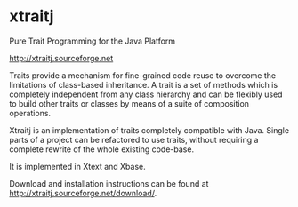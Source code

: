 xtraitj
=======

Pure Trait Programming for the Java Platform

http://xtraitj.sourceforge.net

Traits provide a mechanism for fine-grained code reuse to overcome the limitations of class-based inheritance.
A trait is a set of methods which is completely independent from any class hierarchy and can be flexibly used to build other traits or classes by means of a suite of composition operations.

Xtraitj is an implementation of traits completely compatible with Java. Single parts of a project can be refactored to use traits, without requiring a complete rewrite of the whole existing code-base.

It is implemented in Xtext and Xbase.

Download and installation instructions can be found at http://xtraitj.sourceforge.net/download/.
